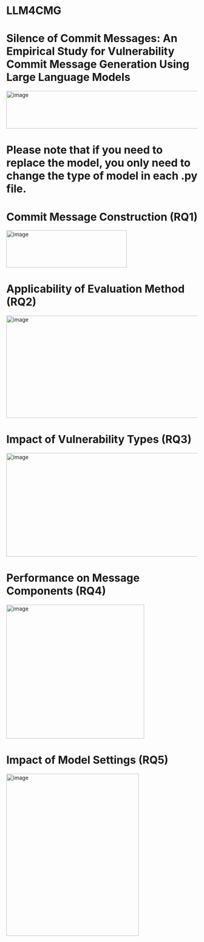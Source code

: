 # LLM4CMG

# Silence of Commit Messages: An Empirical Study for Vulnerability Commit Message Generation Using Large Language Models

<img width="597" height="99" alt="image" src="https://github.com/user-attachments/assets/7fd76b77-fdfa-484c-9688-cf952235a419" />

# Please note that if you need to replace the model, you only need to change the type of model in each .py file.


# Commit Message Construction (RQ1)

<img width="317" height="98" alt="image" src="https://github.com/user-attachments/assets/b98601c8-685c-44d7-ad3e-d389b80c896d" />



# Applicability of Evaluation Method (RQ2)

<img width="720" height="269" alt="image" src="https://github.com/user-attachments/assets/1454d1f7-1f26-4129-a511-0fa20000cece" />





# Impact of Vulnerability Types (RQ3)

<img width="683" height="272" alt="image" src="https://github.com/user-attachments/assets/860bd708-35ef-4aaa-9a64-bc588d33ff96" />



# Performance on Message Components (RQ4)

<img width="363" height="352" alt="image" src="https://github.com/user-attachments/assets/bf71510d-6867-4091-8782-04f0acac28dd" />


# Impact of Model Settings (RQ5)

<img width="349" height="426" alt="image" src="https://github.com/user-attachments/assets/19e1843b-493c-401b-99cf-4766c013514c" />
